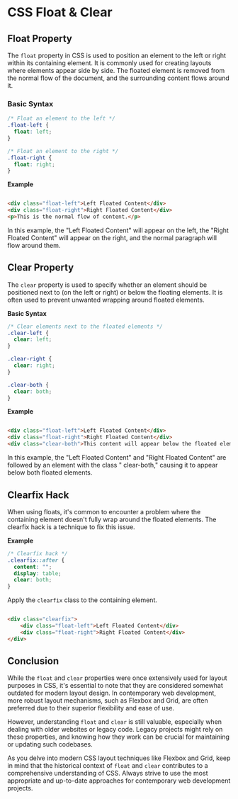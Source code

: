 # CSS Float & Clear

## Float Property

The `float` property in CSS is used to position an element to the left or right within its containing element. It is
commonly used for creating layouts where elements appear side by side. The floated element is removed from the normal
flow of the document, and the surrounding content flows around it.

### Basic Syntax

```css
/* Float an element to the left */
.float-left {
  float: left;
}

/* Float an element to the right */
.float-right {
  float: right;
}
```

**Example**

```html

<div class="float-left">Left Floated Content</div>
<div class="float-right">Right Floated Content</div>
<p>This is the normal flow of content.</p>
```

In this example, the "Left Floated Content" will appear on the left, the "Right Floated Content" will appear on the
right, and the normal paragraph will flow around them.

## Clear Property

The `clear` property is used to specify whether an element should be positioned next to (on the left or right) or below
the floating elements. It is often used to prevent unwanted wrapping around floated elements.

**Basic Syntax**

```css
/* Clear elements next to the floated elements */
.clear-left {
  clear: left;
}

.clear-right {
  clear: right;
}

.clear-both {
  clear: both;
}
```

**Example**

```html

<div class="float-left">Left Floated Content</div>
<div class="float-right">Right Floated Content</div>
<div class="clear-both">This content will appear below the floated elements.</div>
```

In this example, the "Left Floated Content" and "Right Floated Content" are followed by an element with the class "
clear-both," causing it to appear below both floated elements.

## Clearfix Hack

When using floats, it's common to encounter a problem where the containing element doesn't fully wrap around the floated
elements. The clearfix hack is a technique to fix this issue.

**Example**

```css
/* Clearfix hack */
.clearfix::after {
  content: "";
  display: table;
  clear: both;
}
```

Apply the `clearfix` class to the containing element.

```html

<div class="clearfix">
    <div class="float-left">Left Floated Content</div>
    <div class="float-right">Right Floated Content</div>
</div>
```

## Conclusion

While the `float` and `clear` properties were once extensively used for layout purposes in CSS, it's essential to note
that they are considered somewhat outdated for modern layout design. In contemporary web development, more robust layout
mechanisms, such as Flexbox and Grid, are often preferred due to their superior flexibility and ease of use.

However, understanding `float` and `clear` is still valuable, especially when dealing with older websites or legacy
code. Legacy projects might rely on these properties, and knowing how they work can be crucial for maintaining or
updating such codebases.

As you delve into modern CSS layout techniques like Flexbox and Grid, keep in mind that the historical context
of `float` and `clear` contributes to a comprehensive understanding of CSS. Always strive to use the most appropriate
and up-to-date approaches for contemporary web development projects.